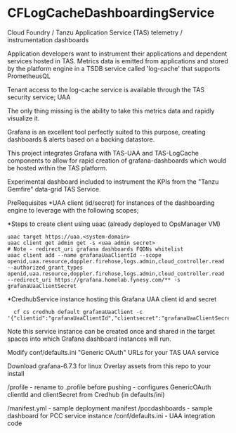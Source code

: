 # CFLogCacheDashboardingService

Cloud Foundry / Tanzu Application Service (TAS) telemetry / instrumentation dashboards

Application developers want to instrument their applications and dependent services hosted in TAS. Metrics data is emitted from applications and stored by the platform engine in a TSDB service called 'log-cache' that supports PrometheusQL

Tenant access to the log-cache service is available through the TAS security service; UAA

The only thing missing is the ability to take this metrics data and rapidly visualize it.

Grafana is an excellent tool perfectly suited to this purpose, creating dashboards & alerts based on a backing datastore.

This project integrates Grafana with TAS-UAA and TAS-LogCache components to allow for rapid creation of grafana-dashboards which would be hosted within the TAS platform.

Experimental dashboard included to instrument the KPIs from the "Tanzu Gemfire" data-grid TAS Service.



PreRequisites
*UAA client (id/secret) for instances of the dashboarding engine to leverage with the following scopes;

*Steps to create client using uaac (already deployed to OpsManager VM)
```
uaac target https://uaa.<system-domain>
uaac client get admin get -s <uaa admin secret>
# Note - redirect_uri grafana dashboards FQDNs whitelist
uaac client add --name grafanaUaaClientId --scope openid,uaa.resource,doppler.firehose,logs.admin,cloud_controller.read --authorized_grant_types openid,uaa.resource,doppler.firehose,logs.admin,cloud_controller.read --redirect_uri https://grafana.homelab.fynesy.com/** -s grafanaUaaClientSecret
```

*CredhubService instance hosting this Grafana UAA client id and secret
```
  cf cs credhub default grafanaUaaClient -c '{"clientid":"grafanaUaaClientId","clientsecret":"grafanaUaaClientSecret"}
```
Note this service instance can be created once and shared in the target spaces into which Grafana dashboard instances will run.

Modify conf/defaults.ini "Generic OAuth" URLs for your TAS UAA service

Download grafana-6.7.3 for linux 
Overlay assets from this repo to your install

  /profile - rename to .profile before pushing - configures GenericOAuth clientId and clientSecret from Credhub (in defaults/ini)
  
  /manifest.yml - sample deployment manifest
  /pccdashboards - sample dashboard for PCC service instance
  /conf/defaults.ini - UAA integration code




